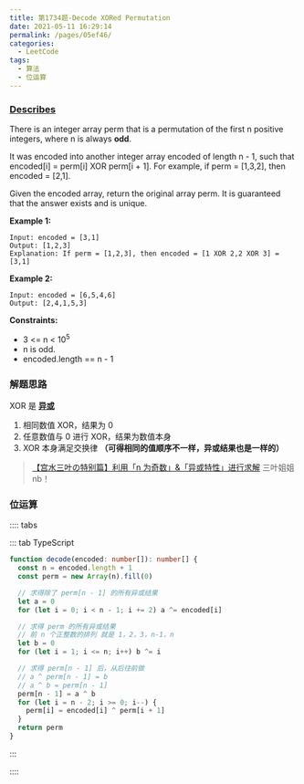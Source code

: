 ```yaml
---
title: 第1734题-Decode XORed Permutation
date: 2021-05-11 16:29:14
permalink: /pages/05ef46/
categories:
  - LeetCode
tags:
  - 算法
  - 位运算
---
```


### [Describes](https://leetcode-cn.com/problems/decode-xored-permutation/)

There is an integer array <span class="span-shadow">perm</span> that is a permutation of the first <span class="span-shadow">n</span> positive integers, where <span class="span-shadow">n</span> is always **odd**.

It was <span class="span-shadow">encoded</span> into another integer array <span class="span-shadow">encoded</span> of length <span class="span-shadow">n - 1</span>, such that <span class="span-shadow">encoded[i] = perm[i] XOR perm[i + 1]</span>. For example, if <span class="span-shadow">perm = [1,3,2]</span>, then <span class="span-shadow">encoded = [2,1]</span>.

Given the <span class="span-shadow">encoded</span> array, return the original array <span class="span-shadow">perm</span>. It is guaranteed that the answer exists and is unique.

<!-- more -->

**Example 1:**

```
Input: encoded = [3,1]
Output: [1,2,3]
Explanation: If perm = [1,2,3], then encoded = [1 XOR 2,2 XOR 3] = [3,1]
```

**Example 2:**

```
Input: encoded = [6,5,4,6]
Output: [2,4,1,5,3]
```

**Constraints:**

- <span class="span-shadow">3 <= n < 10<sup>5</sup></span>
- <span class="span-shadow">n is odd</span>.
- <span class="span-shadow">encoded.length == n - 1</span>

### 解题思路

<span class="span-shadow">XOR</span> 是 **[异或](https://zhixiangyao.top/pages/339ea6/#%E5%BC%82%E6%88%96%E8%BF%90%E7%AE%97)**

1. 相同数值 <span class="span-shadow">XOR</span>，结果为 <span class="span-shadow">0</span>
2. 任意数值与 <span class="span-shadow">0</span> 进行 <span class="span-shadow">XOR</span>，结果为数值本身
3. <span class="span-shadow">XOR</span> 本身满足交换律 **（可得相同的值顺序不一样，异或结果也是一样的）**

> [【宫水三叶の特别篇】利用「n 为奇数」&「异或特性」进行求解](https://leetcode-cn.com/problems/decode-xored-permutation/solution/gong-shui-san-xie-note-bie-pian-li-yong-zeh6o/) 三叶姐姐 nb！

### 位运算

:::: tabs

::: tab TypeScript

```TypeScript
function decode(encoded: number[]): number[] {
  const n = encoded.length + 1
  const perm = new Array(n).fill(0)

  // 求得除了 perm[n - 1] 的所有异或结果
  let a = 0
  for (let i = 0; i < n - 1; i += 2) a ^= encoded[i]

  // 求得 perm 的所有异或结果
  // 前 n 个正整数的排列 就是 1，2，3，n-1，n
  let b = 0
  for (let i = 1; i <= n; i++) b ^= i

  // 求得 perm[n - 1] 后，从后往前做
  // a ^ perm[n - 1] = b
  // a ^ b = perm[n - 1]
  perm[n - 1] = a ^ b
  for (let i = n - 2; i >= 0; i--) {
    perm[i] = encoded[i] ^ perm[i + 1]
  }
  return perm
}
```

:::

::::
